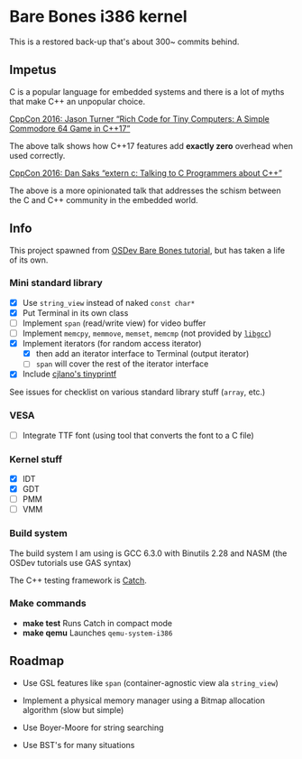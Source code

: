 # Bare Bones i386 kernel

This is a restored back-up that's about 300~ commits behind.

## Impetus

C is a popular language for embedded systems and there is a lot of myths that make C++ an unpopular
choice.

[CppCon 2016: Jason Turner “Rich Code for Tiny Computers: A Simple Commodore 64 Game in C++17”](https://www.youtube.com/watch?v=zBkNBP00wJE)

The above talk shows how C++17 features add **exactly zero** overhead when used correctly.

[CppCon 2016: Dan Saks “extern c: Talking to C Programmers about C++”](https://www.youtube.com/watch?v=D7Sd8A6_fYU)

The above is a more opinionated talk that addresses the schism between the C and C++ community in the embedded world.

## Info

This project spawned from [OSDev Bare Bones tutorial](http://wiki.osdev.org/Bare_Bones), but has taken a life of its own.

### Mini standard library
- [x] Use `string_view` instead of naked `const char*`
- [x] Put Terminal in its own class
- [ ] Implement `span` (read/write view) for video buffer
- [ ] Implement `memcpy`, `memmove`, `memset`, `memcmp` (not provided by [`libgcc`](https://gcc.gnu.org/onlinedocs/gcc-4.9.2/gcc/Standards.html))
- [x] Implement iterators (for random access iterator)
    - [x] then add an iterator interface to Terminal (output iterator)
    - [ ] `span` will cover the rest of the iterator interface
- [x] Include [cjlano's tinyprintf](https://github.com/cjlano/tinyprintf)

See issues for checklist on various standard library stuff (`array`, etc.)

### VESA
- [ ] Integrate TTF font (using tool that converts the font to a C file)

### Kernel stuff
- [X] IDT
- [x] GDT
- [ ] PMM
- [ ] VMM

### Build system

The build system I am using is GCC 6.3.0 with Binutils 2.28 and NASM (the OSDev tutorials use GAS syntax)

The C++ testing framework is [Catch](https://github.com/philsquared/Catch). 

### Make commands

- **make test** Runs Catch in compact mode
- **make qemu** Launches `qemu-system-i386`

## Roadmap

- Use GSL features like `span` (container-agnostic view ala `string_view`)

- Implement a physical memory manager using a Bitmap allocation algorithm (slow but simple)

- Use Boyer-Moore for string searching

- Use BST's for many situations
